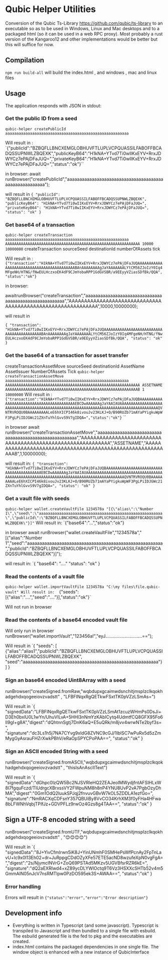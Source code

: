 # Qubic Helper Utilities

Conversion of the Qubic Ts-Library https://github.com/qubic/ts-library to an executable so as to be used in Windows, Linux and Mac desktops and to a packaged html (so it can be used in a web RPC proxy).
Most probably a rust version of the Kangaroo12 and other implementations would be better but this will suffice for now.

## Compilation

`npm run build-all` will build the index.html , and windows , mac and linux files

## Usage

The application responds with JSON in stdout:

### Get the public ID from a seed

`qubic-helper createPublicId aaaaaaaaaaaaaaaaaaaaaaaaaaaaaaaaaaaaaaaaaaaaaaaaaaaaaaa`

Will result in :
`{"publicId":"BZBQFLLBNCXEMGLOBHUVFTLUPLVCPQUASSILFABOFFBCADQSSUPNWLZBQEXK","publicKeyB64":"H1kNA+YTvd7Ti0wIIKxEYV+RrxJDWYCz7ePAjDFaJUQ=","privateKeyB64":"H1kNA+YTvd7Ti0wIIKxEYV+RrxJDWYCz7ePAjDFaJUQ=","status":"ok"}``

in browser:
await runBrowser("createPublicId","aaaaaaaaaaaaaaaaaaaaaaaaaaaaaaaaaaaaaaaaaaaaaaaaaaaaaaa");

will result in
`{
    "publicId": "BZBQFLLBNCXEMGLOBHUVFTLUPLVCPQUASSILFABOFFBCADQSSUPNWLZBQEXK",
    "publicKeyB64": "H1kNA+YTvd7Ti0wIIKxEYV+RrxJDWYCz7ePAjDFaJUQ=",
    "privateKeyB64": "H1kNA+YTvd7Ti0wIIKxEYV+RrxJDWYCz7ePAjDFaJUQ=",
    "status": "ok"
}`

### Get base64 of a transaction

`qubic-helper createTransaction aaaaaaaaaaaaaaaaaaaaaaaaaaaaaaaaaaaaaaaaaaaaaaaaaaaaaaa AAAAAAAAAAAAAAAAAAAAAAAAAAAAAAAAAAAAAAAAAAAAAAAAAAAAAAAAAAAA 10000 10000000`
createTransaction sourceSeed destinationId numberOfAssets tick

Will result in :
`{"transaction":"H1kNA+YTvd7Ti0wIIKxEYV+RrxJDWYCz7ePAjDFaJUQAAAAAAAAAAAAAAAAAAAAAAAAAAAAAAAAAAAAAAAAAABAnAAAAAAAAgJaYAAAAAAALYtCM56ZJoIzY0Iq4MFgeNH/HTNG/fNwEULHczxoEK4dF9CJmYobaRPP1GdGVSBR/a9EEyyVZiasSDfBk/QQA","status":"ok"}`

in browser:

awaitrunBrowser("createTransaction","aaaaaaaaaaaaaaaaaaaaaaaaaaaaaaaaaaaaaaaaaaaaaaaaaaaaaaa","AAAAAAAAAAAAAAAAAAAAAAAAAAAAAAAAAAAAAAAAAAAAAAAAAAAAAAAAAAAA",10000,10000000);

will result in

`{
    "transaction": "H1kNA+YTvd7Ti0wIIKxEYV+RrxJDWYCz7ePAjDFaJUQAAAAAAAAAAAAAAAAAAAAAAAAAAAAAAAAAAAAAAAAAABAnAAAAAAAAgJaYAAAAAAALYtCM56ZJoIzY0Iq4MFgeNH/HTNG/fNwEULHczxoEK4dF9CJmYobaRPP1GdGVSBR/a9EEyyVZiasSDfBk/QQA",
    "status": "ok"
}`

### Get the base64 of a transaction for asset transfer

createTransactionAssetMove sourceSeed destinationId AssetName AssetIssuer NumberOfAssets Tick
`qubic-helper createTransactionAssetMove aaaaaaaaaaaaaaaaaaaaaaaaaaaaaaaaaaaaaaaaaaaaaaaaaaaaaaa AAAAAAAAAAAAAAAAAAAAAAAAAAAAAAAAAAAAAAAAAAAAAAAAAAAAAAAAAAAA ASSETNAME AAAAAAAAAAAAAAAAAAAAAAAAAAAAAAAAAAAAAAAAAAAAAAAAAAAAAAAAAAAB 1 10000000`
Will result in :
`{"transaction":"H1kNA+YTvd7Ti0wIIKxEYV+RrxJDWYCz7ePAjDFaJUQBAAAAAAAAAAAAAAAAAAAAAAAAAAAAAAAAAAAAAAAAAEBCDwAAAAAAgJaYAAIAUAAAAAAAAAAAAAAAAAAAAAAAAAAAAAAAAAAAAAAAAAAAAAAAAAAAAAAAAAAAAAAAAAAAAAAAAAAAAAAAAAAAAAAAQVNTRVROQU0BAAAAAAAAALeE6hXICPI46k8ivouJv23KLKJ+O/B90RUZb71mAYaPYigkuWpWF3PgLPiIDJGWc21ZXnTuYhlGvvS9V7gIDQA=","status":"ok"}`
``

in browser
await runBrowser("createTransactionAssetMove","aaaaaaaaaaaaaaaaaaaaaaaaaaaaaaaaaaaaaaaaaaaaaaaaaaaaaaa","AAAAAAAAAAAAAAAAAAAAAAAAAAAAAAAAAAAAAAAAAAAAAAAAAAAAAAAAAAAA","ASSETNAME","AAAAAAAAAAAAAAAAAAAAAAAAAAAAAAAAAAAAAAAAAAAAAAAAAAAAAAAAAAAB",1,10000000);

will result in:
`{
    "transaction": "H1kNA+YTvd7Ti0wIIKxEYV+RrxJDWYCz7ePAjDFaJUQBAAAAAAAAAAAAAAAAAAAAAAAAAAAAAAAAAAAAAAAAAEBCDwAAAAAAgJaYAAIAUAAAAAAAAAAAAAAAAAAAAAAAAAAAAAAAAAAAAAAAAAAAAAAAAAAAAAAAAAAAAAAAAAAAAAAAAAAAAAAAAAAAAAAAQVNTRVROQU0BAAAAAAAAALeE6hXICPI46k8ivouJv23KLKJ+O/B90RUZb71mAYaPYigkuWpWF3PgLPiIDJGWc21ZXnTuYhlGvvS9V7gIDQA=",
    "status": "ok"
}`

### Get a vault file with seeds

`qubic-helper wallet.createVaultFile 1234578a "[{\"alias\":\"Number 1\",\"seed\":\"aaaaaaaaaaaaaaaaaaaaaaaaaaaaaaaaaaaaaaaaaaaaaaaaaaaaaaa\",\"publicId\":\"BZBQFLLBNCXEMGLOBHUVFTLUPLVCPQUASSILFABOFFBCADQSSUPNWLZBQEXK\"}]"`
Will result in:
`{"base64":"...","status":"ok"}

in browser
await runBrowser("wallet.createVaultFile","1234578a","[{\"alias\":\"Number 1\",\"seed\":\"aaaaaaaaaaaaaaaaaaaaaaaaaaaaaaaaaaaaaaaaaaaaaaaaaaaaaaa\",\"publicId\":\"BZBQFLLBNCXEMGLOBHUVFTLUPLVCPQUASSILFABOFFBCADQSSUPNWLZBQEXK\"}]");

will result in:
`{
"base64": "...."
"status": "ok"
}

### Read the contents of a vault file

`qubic-helper wallet.importVaultFile 1234578a "C:\my files\file.qubic-vault"
Will result in: 
`{"seeds":[{"alias":"....","seed":"...."}],"status":"ok"}`

Will not run in browser

### Read the contents of a base64 encoded vault file

Will only run in browser
runBrowser("wallet.importVault","123456a!","eyJ.............................==");

Will result in
`{
"seeds": [ {"alias":"alias1","publicId":"BZBQFLLBNCXEMGLOBHUVFTLUPLVCPQUASSILFABOFFBCADQSSUPNWLZBQEXK", "seed":"aaaaaaaaaaaaaaaaaaaaaaaaaaaaaaaaaaaaaaaaaaaaaaaaaaaaaaa"}]
}

### Sign an base64 encoded Uint8Array with a seed

runBrowser("createSigned.fromRaw,"wqbdupxgcaimwdsnchitjmsplzclkqokhadgehdxqogeeiovzvadstt" , "LFBFINqxRgQETkwFSxtTK0pVZzLSmAs=")

Will result in
`{
"signedData":"LFBFINqxRgQETkwFSxtTK0pVZzLSmAt1zcuzWHmPs0DsJi+D3Eh0bxlU0L1wYn/UhuVILvA+5HHl3nNmYzKAbICytq4UdmtfCQ8GFX95Fo6lI9gI+g8A","digest":"dQhtnnSgtj7DnK6aQ+E5uQRk/m8jvv4wrwNTe2byf3s=",
"signature":"dc3Ls1h5j7NA7CYvg9xIdG8ZVNC9cGJ/1IblSC7wPuRx5d5zZmMygGyAsrauFHZrXwkPBhV/eRaOpSPYCPoPAA==",
"status":"ok"
}

### Sign an ASCII encoded String with a seed

runBrowser("createSigned.fromASCII,"wqbdupxgcaimwdsnchitjmsplzclkqokhadgehdxqogeeiovzvadstt" , "thisIsAnAscIIText")

Will result in
`{
"signedData":"dGhpc0lzQW5Bc2NJSVRleHQ2ZEAJeoIMWydjfntAFSIHLxW8I7fgquFczd/TIUdrgcXBrxssVY2FWpuNM8h8nP4YNU8UvP2vA7PgbOzyDhMA","digest":"0Gm1OdQ2luukSPJqj2fnvuvGBvW7kOL5ZDDLA1ezfGo=",
"signature":"NmRACXqCDFsnY357QBUiBy8VvCO34KrhXM3f0yFHa4HFwa8bLFWNhVqbjTPIfJz+GDVPFLz9rwOz4Gzs8g4TAA==",
"status":"ok"
}

## Sign a UTF-8 encoded string with a seed

runBrowser("createSigned.fromUTF,"wqbdupxgcaimwdsnchitjmsplzclkqokhadgehdxqogeeiovzvadstt" , "😊😊😊😊")

Will result in
`{
"signedData":"8J+YivCfmIrwn5iK8J+YinUNmhF0SMHePsWfPcnAy2FpTnLavU+lc9x0l13Eh02+dr+JuRppgCDdOZyXFe57ETE5acND8wzufeXpN0vgFgA=","digest":"2s/NjymcINVrG+ZoQ69PSTAd5MKzv5UGVBfsrRZR6kE=",
"signature":"dQ2aEXRIwd4+xZ89ycDLYWlOctq9T6Vz3HSXXcSHTb52v4m5GmmAIN05nJcV7nsRMTlpw0PzDO595ek3S+AWAA==",
"status":"ok"
}

### Error handling

Errors will result in
`{"status":"error","error":"Error description"}`

## Development info

- Everything is written in Typescript (and some javascript). Typescript is transpiled to Javascript and then bundled to a single file with esbuild. The esbuild generated file is the fed to pkg and the executables are created.
- index.html contains the packaged dependencies in one single file. The window object is enhanced with a new instance of QubicInterface
